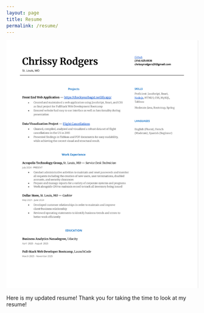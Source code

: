```yaml
---
layout: page
title: Resume
permalink: /resume/
---
```


![](resume.png)

Here is my updated resume! Thank you for taking the time to look at my resume!
